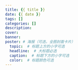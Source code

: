 ```yaml
---
title: {{ title }}
date: {{ date }}
tags: []
categories: []
description: 
cover: 
banner: 
poster: # 海报（可选，全图封面卡片）
  topic:  # 标题上方的小字可选
  headline:  # 大标题必选
  caption:  # 标题下方的小字可选
  color:  # 标题颜色可选
---
```

